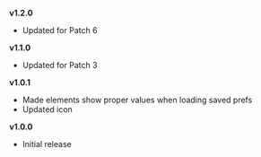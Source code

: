 **v1.2.0**
- Updated for Patch 6

**v1.1.0**
- Updated for Patch 3

**v1.0.1**
- Made elements show proper values when loading saved prefs
- Updated icon

**v1.0.0**
- Initial release